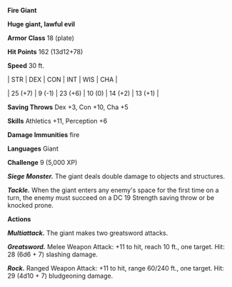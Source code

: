 **Fire Giant**

**Huge giant, lawful evil**

**Armor Class** 18 (plate)

**Hit Points** 162 (13d12+78)

**Speed** 30 ft.

|   STR   |   DEX   |   CON   |   INT   |   WIS   |   CHA   |
  
| 25 (+7) | 9 (-1) | 23 (+6) | 10 (0) | 14 (+2) | 13 (+1) |

**Saving Throws** Dex +3, Con +10, Cha +5

**Skills** Athletics +11, Perception +6

**Damage Immunities** fire

**Languages** Giant

**Challenge** 9 (5,000 XP)

***Siege Monster.*** The giant deals double damage to objects and structures.

***Tackle.*** When the giant enters any enemy's space for the first time on a turn, the enemy must succeed on a DC 19 Strength saving throw or be knocked prone.

**Actions**

***Multiattack.*** The giant makes two greatsword attacks.

***Greatsword.*** Melee Weapon Attack: +11 to hit, reach 10 ft., one target. Hit: 28 (6d6 + 7) slashing damage.

***Rock.*** Ranged Weapon Attack: +11 to hit, range 60/240 ft., one target. Hit: 29 (4d10 + 7) bludgeoning damage.

